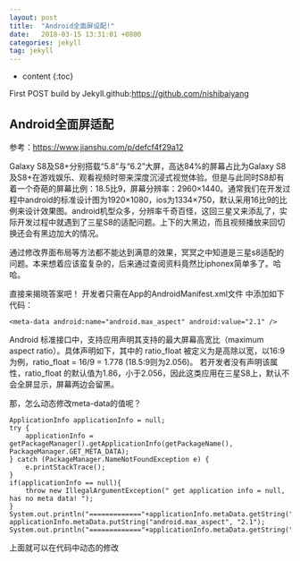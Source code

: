 ```yaml
---
layout: post
title:  "Android全面屏设配!"
date:   2018-03-15 13:31:01 +0800
categories: jekyll
tag: jekyll
---
```


* content
{:toc}


First POST build by Jekyll.github:https://github.com/nishibaiyang


Android全面屏适配
------------------------

参考：https://www.jianshu.com/p/defcf4f29a12

Galaxy S8及S8+分别搭载“5.8”与“6.2”大屏，高达84%的屏幕占比为Galaxy S8及S8+在游戏娱乐、观看视频时带来深度沉浸式视觉体验。但是与此同时S8却有着一个奇葩的屏幕比例：18.5比9，屏幕分辨率：2960×1440。通常我们在开发过程中android的标准设计图为1920×1080，ios为1334×750，默认采用16比9的比例来设计效果图。android机型众多，分辨率千奇百怪，这回三星又来添乱了，实际开发过程中就遇到了三星S8的适配问题。上下的大黑边，而且视频播放来回切换还会有黑边加大的情况。

通过修改界面布局等方法都不能达到满意的效果，冥冥之中知道是三星s8适配的问题。本来想着应该蛮复杂的，后来通过查阅资料竟然比iphonex简单多了。哈哈。

直接来揭晓答案吧！
开发者只需在App的AndroidManifest.xml文件<application> </application>中添加如下代码：

	<meta-data android:name="android.max_aspect" android:value="2.1" />


Android 标准接口中，支持应用声明其支持的最大屏幕高宽比（maximum aspect ratio）。具体声明如下，其中的 ratio_float 被定义为是高除以宽，以16:9为例，ratio_float = 16/9 = 1.778 (18.5:9则为2.056)。
<meta-data android:name="android.max_aspect"
android:value="ratio_float" />
若开发者没有声明该属性，ratio_float 的默认值为1.86，小于2.056，因此这类应用在三星S8上，默认不会全屏显示，屏幕两边会留黑。

那，怎么动态修改meta-data的值呢？

	ApplicationInfo applicationInfo = null;
    try {
        applicationInfo = getPackageManager().getApplicationInfo(getPackageName(), PackageManager.GET_META_DATA);
    } catch (PackageManager.NameNotFoundException e) {
        e.printStackTrace();
    }
    if(applicationInfo == null){
        throw new IllegalArgumentException(" get application info = null, has no meta data! ");
    }
    System.out.println("============="+applicationInfo.metaData.getString("android.max_aspect"));
    applicationInfo.metaData.putString("android.max_aspect", "2.1");
    System.out.println("============="+applicationInfo.metaData.getString("android.max_aspect"))


上面就可以在代码中动态的修改




















[jekyll]:      http://jekyllrb.com
[jekyll-gh]:   https://github.com/jekyll/jekyll
[jekyll-help]: https://github.com/jekyll/jekyll-help
